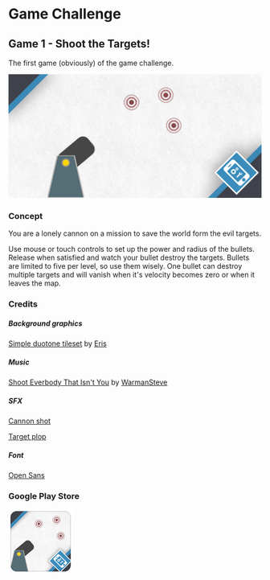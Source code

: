 # Game Challenge
## Game 1 - Shoot the Targets!
The first game (obviously) of the game challenge.

![Banner](banner.jpg)

### Concept
You are a lonely cannon on a mission to save the world form the evil targets.

Use mouse or touch controls to set up the power and radius of the bullets. Release when satisfied and watch your bullet destroy the targets. Bullets are limited to five per level, so use them wisely.
One bullet can destroy multiple targets and will vanish when it's velocity becomes zero or when it leaves the map.

### Credits
##### Background graphics
[Simple duotone tileset](http://opengameart.org/content/simple-duotone-tileset) by [Eris](http://opengameart.org/users/eris)

##### Music
[Shoot Everbody That Isn't You](http://www.newgrounds.com/audio/listen/546917) by [WarmanSteve](http://warmansteve.newgrounds.com/)

##### SFX
[Cannon shot](http://soundbible.com/1706-Shot-Gun.html)

[Target plop](http://soundbible.com/2018-Plop.html)

##### Font
[Open Sans](http://www.google.com/fonts/specimen/Open+Sans)

### Google Play Store
[![App icon](appicon.png)](https://play.google.com/store/apps/details?id=nl.spip.gamechallenge.game1)
